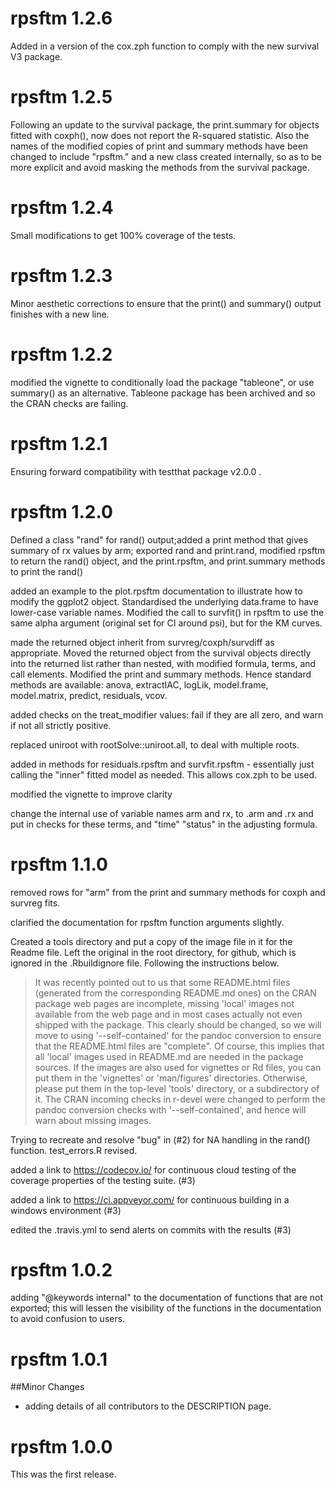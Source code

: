 # rpsftm 1.2.6

Added in a version of the cox.zph function to comply with the new survival V3 package.

# rpsftm 1.2.5

Following an update to the survival package, the print.summary for objects fitted with coxph(), now does not report the R-squared statistic. Also the names of the modified copies of print and summary methods have been changed to include "rpsftm." and a new class created internally, so as to be more explicit and avoid masking the methods from the survival package.


# rpsftm 1.2.4

Small modifications to get 100% coverage of the tests.

# rpsftm 1.2.3

Minor aesthetic corrections to ensure that the print() and summary() output finishes with a new line.

# rpsftm 1.2.2

modified the vignette to conditionally load the package "tableone", or use summary() as an alternative. Tableone package has been archived and so the CRAN checks are failing. 


# rpsftm 1.2.1

Ensuring forward compatibility with testthat package v2.0.0 .

# rpsftm 1.2.0

Defined a class "rand" for rand() output;added a print method that gives summary of rx values by arm; exported rand and print.rand, modified rpsftm to return the rand() object, and the print.rpsftm, and print.summary methods to print the rand() 

added an example to the plot.rpsftm documentation to illustrate how to modify the ggplot2 object. Standardised the underlying data.frame to have lower-case variable names. Modified the call to survfit() in rpsftm to use the same alpha argument (original set for CI around psi), but for the KM curves.

made the returned object inherit from survreg/coxph/survdiff as appropriate. Moved the returned object from the survival objects directly into the returned list rather than nested, with modified formula, terms, and call elements. Modified the print and summary methods. Hence standard methods are available: anova, extractIAC, logLik, model.frame, model.matrix, predict, residuals, vcov.

added checks on the treat_modifier values: fail if they are all zero, and warn if not all strictly positive.

replaced uniroot with rootSolve::uniroot.all, to deal with multiple roots.

added in methods for residuals.rpsftm and survfit.rpsftm - essentially just calling the "inner" fitted model as needed. This allows cox.zph to be used. 

modified the vignette to improve clarity

change the internal use of  variable names arm and rx, to .arm and .rx and put in checks for these terms, and "time" "status" in the adjusting formula.

# rpsftm 1.1.0

removed rows for "arm" from the print and summary methods for coxph and survreg fits.

clarified the documentation for rpsftm function arguments slightly.

Created a tools directory and put a copy of the image file in it for the Readme file. Left the original in the root directory, for github, which is ignored in the .Rbuildignore file. Following the instructions below.

>It was recently pointed out to us that some README.html files (generated from the corresponding README.md ones) on the CRAN package web pages are incomplete, missing 'local' images not available from the web page and in most cases actually not even shipped with the package.  This clearly should be changed, so we will move to using '--self-contained' for the pandoc conversion to ensure that the README.html files are "complete".
>Of course, this implies that all 'local' images used in README.md are needed in the package sources.
>If the images are also used for vignettes or Rd files, you can put them in the 'vignettes' or 'man/figures' directories.  Otherwise, please put them in the top-level 'tools' directory, or a subdirectory of it.
>The CRAN incoming checks in r-devel were changed to perform the pandoc conversion checks with '--self-contained', and hence will warn about missing images.


Trying to recreate and resolve "bug" in (#2) for NA handling in the rand() function. test_errors.R revised.

added a link to https://codecov.io/ for continuous cloud testing of the coverage properties of the testing suite.  (#3)

added a link to https://ci.appveyor.com/ for continuous building in a windows environment (#3)

edited the .travis.yml to send alerts on commits with the results (#3)


# rpsftm 1.0.2

adding "@keywords internal" to the documentation of functions that are not exported; this will lessen the visibility of the functions in the documentation to avoid confusion to users.

# rpsftm 1.0.1

##Minor Changes

* adding details of all contributors to the DESCRIPTION page.


# rpsftm 1.0.0
This was the first release.
